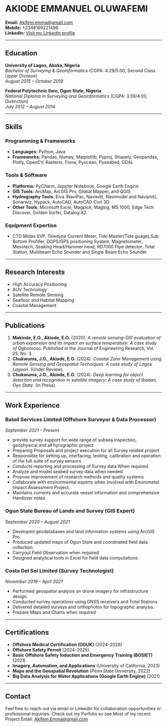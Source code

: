 # AKIODE EMMANUEL OLUWAFEMI

**Email:** [Akifem.emma@gmail.com](mailto:Akifem.emma@gmail.com)  
**Mobile:** +2348169221496  
**LinkedIn:** [Visit my LinkedIn profile](https://www.linkedin.com/public-profile/settings?lipi=urn%3Ali%3Apage%3Ad_flagship3_profile_self_edit_contact-info%3BTwJ68siFTQe0c5mozfExjA%3D%3D)

---

## Education
**University of Lagos, Akoka, Nigeria**  
*Bachelor of Surveying & Geoinformatics* (CGPA: 4.29/5.00, Second Class Upper Division)  
_August 2015 – October 2019_

**Federal Polytechnic Ilaro, Ogun State, Nigeria**  
*National Diploma in Surveying and Geoinformatics* (CGPA: 3.59/4.00, Distinction)  
_July 2012 – August 2014_

---

## Skills
### Programming & Frameworks
- **Languages:** Python, Java  
- **Frameworks:** Pandas, Numpy, Matplotlib, Pyproj, Shapely, Geopandas, Plotly, OpenCV, Rasterio, Fiona, Pyocean, Pyseabed, GDAL  

### Tools & Software
- **Platforms:** PyCharm, Jupyter Notebook, Google Earth Engine  
- **GIS Tools:** ArcMap, ArcGIS Pro, Global Mapper, and QGIS
- **Hydrography Tools:** Eiva (NaviPac, Naviedit, Navimodel and Naviplot), Sonarwiz, Hypack, AutoCAD, AutoCAD Civil 3D
- **Other Tools**: Microsoft Excel, Magpick, Maglog, MS 1000, Edge Tech Discover, Golden Surfer, Datalog X2  


### Equipment Expertise
- CTD Midas SVP, Teledyne Current Meter, Tide Master(Tide guage),Sub Bottom Profiller, DGPS/GPS positioning System, Magnetometer, Mesotech, Seaking Head/Hammer head, RD7000 Pipe detector, Total Station, Muitibeam Echo Sounder and Single Beam Echo Sounder

---

## Research Interests
- High Accuracy Positioning  
- AUV Technology
- Satellite Remote Sensing  
- Seafloor and Habitat Mapping
- Coastal Management 

---

## Publications
1. **Makinde, E.O., Akiode, E.O.** (2020). *A remote sensing-GIS evaluation of urban expansion and its impact on surface temperature: A case study of Ogbomoso*. Published in the Journal of Engineering Research, Vol. 25, No. 3.  
2. **Chukwuma, J.O., Akiode, E.O.** (2024). *Coastal Zone Management using Remote Sensing and Geospatial Techniques: A case study of Lagos Lagoon*. (Under Review).  
3. **Chukwuma, J.O., Akiode, E.O.** (2024). *Deep learning for object detection and recognition in satellite imagery: A case study of Ibadan, Oyo State*. (In Press).  

---

## Work Experience
### **Batoil Services Limited** (Offshore Surveyor & Data Processor)  
_September 2021 – Present_  
- provide survey support for wide range of subsea inspection, geophysical and all hyrographic project
- Preparing Proposals and project execution for all Survey related project
- Responsible for setting up, interfacing, testing, calibration and operation of the full suite of survey sensors
- Conducts reporting and processing of Survey data When required.  
- Analyze and model seabed survey data when needed
- Propose improvement of research methods and quality systems
- Collaborate with environmental experts when involved with Envirometal Impact Assessment Project.
- Maintains currents and accurate vessel information and comprehensive Handover notes

### **Ogun State Bureau of Lands and Survey** (GIS Expert)  
_September 2020 – August 2021_  
- Developed geodatabases and land information systems using ArcGIS Pro.  
- Produced updated maps of Ogun State and coordinated field data collection.
- Carryout Field Observation when required  
- Designed analytical tools in  Excel for field data computations.  

### **Costa Del Sol Limited** (Survey Technologist)  
_November 2019 – April 2021_  
- Performed geospatial analysis on drone imagery for infrastructure design.  
- Conducted survey operations using GNSS receivers and Total Stations.  
- Delivered detailed surveys and orthophotos for topographic analysis.
- Prepare Maps and Charts when required

---

## Certifications
- **Offshore Medical Certification (OGUK)**                                   (2024–2026)  
- **Offshore Safety Permit**                                                  (2024–2025)  
- **Basic Offshore Safety Induction and Emergency Training (BOSIET)**  (2021)  
- **Imagery, Automation, and Applications** (University of California, 2023)  
- **Maps and the Geospatial Revolution** (Penn State University, 2022)  
- **Big Data Analysis for Water Applications (Google Earth Engine)** (2021)  

---

## Contact
Feel free to reach out via email or LinkedIn for collaboration opportunities or professional inquiries.
Check out my Porfolio so see Most of my recent Project
Email: Akifem.Emma@gmail.com

